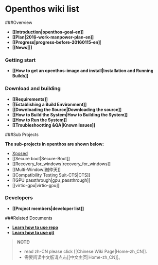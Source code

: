Openthos wiki list
===


###Overview

* **[[Introduction|openthos-goal-en]]**
* **[[Plan|2016-work-manpower-plan-en]]**
* **[[Progress|progress-before-20160115-en]]**
* **[[News|]]** 



### Getting start

* **[[How to get an openthos-image and install|Installation and Running Builds]]**



### Download and building

* **[[Requirements]]**
* **[[Establishing a Build Environment]]**
* **[[Downloading the Source|Downloading the source]]**
* **[[How to Build the System|How to Building the System]]**
* **[[How to Run the System]]**
* **[[Troubleshootting &QA|Known Issues]]**


###Sub Projects

**The sub-projects in openthos are shown below:**

  * [Xposed](https://github.com/openthos/xposed-analysis/wiki)
  * [[Secure boot|Secure-Boot]]
  * [[Recovery_for_windows|recovery_for_windows]]
  * [[Multi-Window|谢仲天]]
  * [[Compatibility Testing Suit-CTS|CTS]]
  * [[GPU passthrough|gpu_passthrough]]
  * [[virtio-gpu|virtio-gpu]]

### Developers

* **[[Project members|developer list]]**

###Related Documents

* **[Learn how to use repo](https://source.android.com/source/using-repo.html)**
* **[Learn how to use git](http://git-scm.com/doc)**



> **NOTE:** 
> - read zh-CN please click [[Chinese Wiki Page|Home-zh_CN]].
> - 需要阅读中文版请点击[[中文主页|Home-zh_CN]]。